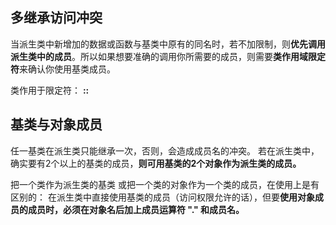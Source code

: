 ## 多继承访问冲突

当派生类中新增加的数据或函数与基类中原有的同名时，若不加限制，则**优先调用派生类中的成员**。所以如果想要准确的调用你所需要的成员，则需要**类作用域限定符**来确认你使用基类成员。

类作用于限定符： **::**

## 基类与对象成员

任一基类在派生类只能继承一次，否则，会造成成员名的冲突。
若在派生类中，确实要有2个以上的基类的成员，**则可用基类的2个对象作为派生类的成员。**


把一个类作为派生类的基类 或把一个类的对象作为一个类的成员，在使用上是有区别的：
在派生类中直接使用基类的成员（访问权限允许的话），但要**使用对象成员的成员时，必须在对象名后加上成员运算符 "." 和成员名。**
